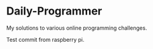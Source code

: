# Daily-Programmer
My solutions to various online programming challenges.

Test commit from raspberry pi.
